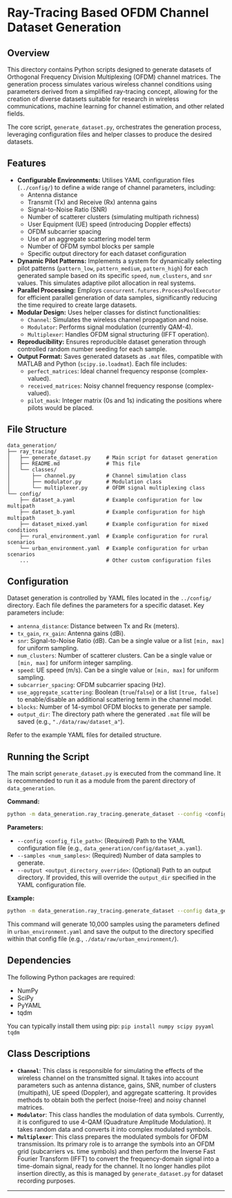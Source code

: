 # Ray-Tracing Based OFDM Channel Dataset Generation

## Overview

This directory contains Python scripts designed to generate datasets of Orthogonal Frequency Division Multiplexing (OFDM) channel matrices. The generation process simulates various wireless channel conditions using parameters derived from a simplified ray-tracing concept, allowing for the creation of diverse datasets suitable for research in wireless communications, machine learning for channel estimation, and other related fields.

The core script, `generate_dataset.py`, orchestrates the generation process, leveraging configuration files and helper classes to produce the desired datasets.

## Features

*   **Configurable Environments:** Utilises YAML configuration files (`../config/`) to define a wide range of channel parameters, including:
    *   Antenna distance
    *   Transmit (Tx) and Receive (Rx) antenna gains
    *   Signal-to-Noise Ratio (SNR)
    *   Number of scatterer clusters (simulating multipath richness)
    *   User Equipment (UE) speed (introducing Doppler effects)
    *   OFDM subcarrier spacing
    *   Use of an aggregate scattering model term
    *   Number of OFDM symbol blocks per sample
    *   Specific output directory for each dataset configuration
*   **Dynamic Pilot Patterns:** Implements a system for dynamically selecting pilot patterns (`pattern_low`, `pattern_medium`, `pattern_high`) for each generated sample based on its specific `speed`, `num_clusters`, and `snr` values. This simulates adaptive pilot allocation in real systems.
*   **Parallel Processing:** Employs `concurrent.futures.ProcessPoolExecutor` for efficient parallel generation of data samples, significantly reducing the time required to create large datasets.
*   **Modular Design:** Uses helper classes for distinct functionalities:
    *   `Channel`: Simulates the wireless channel propagation and noise.
    *   `Modulator`: Performs signal modulation (currently QAM-4).
    *   `Multiplexer`: Handles OFDM signal structuring (IFFT operation).
*   **Reproducibility:** Ensures reproducible dataset generation through controlled random number seeding for each sample.
*   **Output Format:** Saves generated datasets as `.mat` files, compatible with MATLAB and Python (`scipy.io.loadmat`). Each file includes:
    *   `perfect_matrices`: Ideal channel frequency response (complex-valued).
    *   `received_matrices`: Noisy channel frequency response (complex-valued).
    *   `pilot_mask`: Integer matrix (0s and 1s) indicating the positions where pilots would be placed.

## File Structure

```
data_generation/
├── ray_tracing/
│   ├── generate_dataset.py     # Main script for dataset generation
│   ├── README.md               # This file
│   └── classes/
│       ├── channel.py          # Channel simulation class
│       ├── modulator.py        # Modulation class
│       └── multiplexer.py      # OFDM signal multiplexing class
└── config/
    ├── dataset_a.yaml          # Example configuration for low multipath
    ├── dataset_b.yaml          # Example configuration for high multipath
    ├── dataset_mixed.yaml      # Example configuration for mixed conditions
    ├── rural_environment.yaml  # Example configuration for rural scenarios
    └── urban_environment.yaml  # Example configuration for urban scenarios
    ...                         # Other custom configuration files
```

## Configuration

Dataset generation is controlled by YAML files located in the `../config/` directory. Each file defines the parameters for a specific dataset. Key parameters include:

*   `antenna_distance`: Distance between Tx and Rx (meters).
*   `tx_gain`, `rx_gain`: Antenna gains (dBi).
*   `snr`: Signal-to-Noise Ratio (dB). Can be a single value or a list `[min, max]` for uniform sampling.
*   `num_clusters`: Number of scatterer clusters. Can be a single value or `[min, max]` for uniform integer sampling.
*   `speed`: UE speed (m/s). Can be a single value or `[min, max]` for uniform sampling.
*   `subcarrier_spacing`: OFDM subcarrier spacing (Hz).
*   `use_aggregate_scattering`: Boolean (`true`/`false`) or a list `[true, false]` to enable/disable an additional scattering term in the channel model.
*   `blocks`: Number of 14-symbol OFDM blocks to generate per sample.
*   `output_dir`: The directory path where the generated `.mat` file will be saved (e.g., `"./data/raw/dataset_a"`).

Refer to the example YAML files for detailed structure.

## Running the Script

The main script `generate_dataset.py` is executed from the command line. It is recommended to run it as a module from the parent directory of `data_generation`.

**Command:**

```bash
python -m data_generation.ray_tracing.generate_dataset --config <config_file_path> --samples <num_samples> [--output <output_directory_override>]
```

**Parameters:**

*   `--config <config_file_path>`: (Required) Path to the YAML configuration file (e.g., `data_generation/config/dataset_a.yaml`).
*   `--samples <num_samples>`: (Required) Number of data samples to generate.
*   `--output <output_directory_override>`: (Optional) Path to an output directory. If provided, this will override the `output_dir` specified in the YAML configuration file.

**Example:**

```bash
python -m data_generation.ray_tracing.generate_dataset --config data_generation/config/urban_environment.yaml --samples 10000
```

This command will generate 10,000 samples using the parameters defined in `urban_environment.yaml` and save the output to the directory specified within that config file (e.g., `./data/raw/urban_environment/`).

## Dependencies

The following Python packages are required:

*   NumPy
*   SciPy
*   PyYAML
*   tqdm

You can typically install them using pip:
`pip install numpy scipy pyyaml tqdm`

## Class Descriptions

*   **`Channel`**: This class is responsible for simulating the effects of the wireless channel on the transmitted signal. It takes into account parameters such as antenna distance, gains, SNR, number of clusters (multipath), UE speed (Doppler), and aggregate scattering. It provides methods to obtain both the perfect (noise-free) and noisy channel matrices.
*   **`Modulator`**: This class handles the modulation of data symbols. Currently, it is configured to use 4-QAM (Quadrature Amplitude Modulation). It takes random data and converts it into complex modulated symbols.
*   **`Multiplexer`**: This class prepares the modulated symbols for OFDM transmission. Its primary role is to arrange the symbols into an OFDM grid (subcarriers vs. time symbols) and then perform the Inverse Fast Fourier Transform (IFFT) to convert the frequency-domain signal into a time-domain signal, ready for the channel. It no longer handles pilot insertion directly, as this is managed by `generate_dataset.py` for dataset recording purposes.

---

